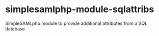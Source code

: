 # simplesamlphp-module-sqlattribs
SimpleSAMLphp module to provide additional attributes from a SQL database
